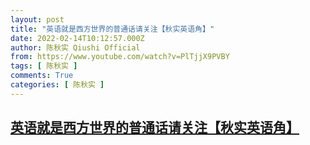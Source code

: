 ```yaml
---
layout: post
title: "英语就是西方世界的普通话请关注【秋实英语角】"
date: 2022-02-14T10:12:57.000Z
author: 陈秋实 Qiushi Official
from: https://www.youtube.com/watch?v=PlTjjX9PVBY
tags: [ 陈秋实 ]
comments: True
categories: [ 陈秋实 ]
---
```

<!--1644833577000-->
[英语就是西方世界的普通话请关注【秋实英语角】](https://www.youtube.com/watch?v=PlTjjX9PVBY)
------

<div>

</div>
